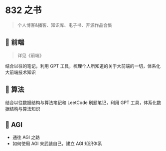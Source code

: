 
# 832 之书


> 个人博客&播客、知识库、电子书、开源作品合集

## 📕 前端

> 详见《前端》

结合以往的笔记，利用 GPT 工具，梳理个人所知道的关于大前端的一切，体系化大前端技术知识

## 📗 算法

结合以往数据结构与算法笔记和 LeetCode 刷题笔记，利用 GPT 工具，体系化数据结构与算法知识 

## 🧠 AGI

- 通往 AGI 之路
- 如何使用 AGI 来武装自己，建立 AGI 知识体系
